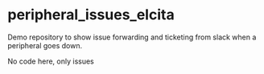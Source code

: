 # peripheral_issues_elcita

Demo repository to show issue forwarding and ticketing from slack when a peripheral goes down.

No code here, only issues
